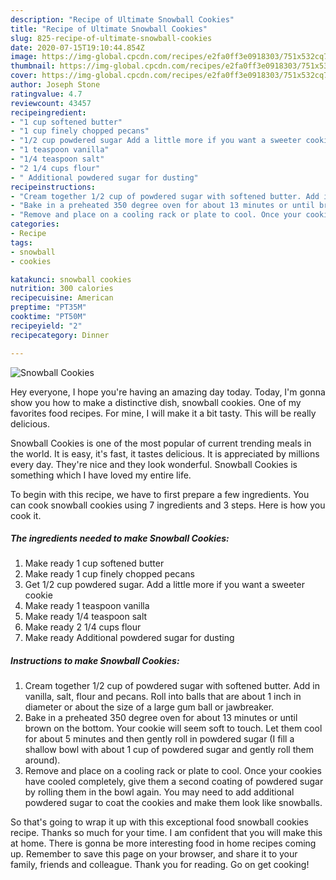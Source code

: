```yaml
---
description: "Recipe of Ultimate Snowball Cookies"
title: "Recipe of Ultimate Snowball Cookies"
slug: 825-recipe-of-ultimate-snowball-cookies
date: 2020-07-15T19:10:44.854Z
image: https://img-global.cpcdn.com/recipes/e2fa0ff3e0918303/751x532cq70/snowball-cookies-recipe-main-photo.jpg
thumbnail: https://img-global.cpcdn.com/recipes/e2fa0ff3e0918303/751x532cq70/snowball-cookies-recipe-main-photo.jpg
cover: https://img-global.cpcdn.com/recipes/e2fa0ff3e0918303/751x532cq70/snowball-cookies-recipe-main-photo.jpg
author: Joseph Stone
ratingvalue: 4.7
reviewcount: 43457
recipeingredient:
- "1 cup softened butter"
- "1 cup finely chopped pecans"
- "1/2 cup powdered sugar Add a little more if you want a sweeter cookie"
- "1 teaspoon vanilla"
- "1/4 teaspoon salt"
- "2 1/4 cups flour"
- " Additional powdered sugar for dusting"
recipeinstructions:
- "Cream together 1/2 cup of powdered sugar with softened butter. Add in vanilla, salt, flour and pecans. Roll into balls that are about 1 inch in diameter or about the size of a large gum ball or jawbreaker."
- "Bake in a preheated 350 degree oven for about 13 minutes or until brown on the bottom. Your cookie will seem soft to touch. Let them cool for about 5 minutes and then gently roll in powdered sugar (I fill a shallow bowl with about 1 cup of powdered sugar and gently roll them around)."
- "Remove and place on a cooling rack or plate to cool. Once your cookies have cooled completely, give them a second coating of powdered sugar by rolling them in the bowl again. You may need to add additional powdered sugar to coat the cookies and make them look like snowballs."
categories:
- Recipe
tags:
- snowball
- cookies

katakunci: snowball cookies 
nutrition: 300 calories
recipecuisine: American
preptime: "PT35M"
cooktime: "PT50M"
recipeyield: "2"
recipecategory: Dinner

---
```



![Snowball Cookies](https://img-global.cpcdn.com/recipes/e2fa0ff3e0918303/751x532cq70/snowball-cookies-recipe-main-photo.jpg)

Hey everyone, I hope you're having an amazing day today. Today, I'm gonna show you how to make a distinctive dish, snowball cookies. One of my favorites food recipes. For mine, I will make it a bit tasty. This will be really delicious.



Snowball Cookies is one of the most popular of current trending meals in the world. It is easy, it's fast, it tastes delicious. It is appreciated by millions every day. They're nice and they look wonderful. Snowball Cookies is something which I have loved my entire life.


To begin with this recipe, we have to first prepare a few ingredients. You can cook snowball cookies using 7 ingredients and 3 steps. Here is how you cook it.

<!--inarticleads1-->

##### The ingredients needed to make Snowball Cookies:

1. Make ready 1 cup softened butter
1. Make ready 1 cup finely chopped pecans
1. Get 1/2 cup powdered sugar. Add a little more if you want a sweeter cookie
1. Make ready 1 teaspoon vanilla
1. Make ready 1/4 teaspoon salt
1. Make ready 2 1/4 cups flour
1. Make ready  Additional powdered sugar for dusting




<!--inarticleads2-->

##### Instructions to make Snowball Cookies:

1. Cream together 1/2 cup of powdered sugar with softened butter. Add in vanilla, salt, flour and pecans. Roll into balls that are about 1 inch in diameter or about the size of a large gum ball or jawbreaker.
1. Bake in a preheated 350 degree oven for about 13 minutes or until brown on the bottom. Your cookie will seem soft to touch. Let them cool for about 5 minutes and then gently roll in powdered sugar (I fill a shallow bowl with about 1 cup of powdered sugar and gently roll them around).
1. Remove and place on a cooling rack or plate to cool. Once your cookies have cooled completely, give them a second coating of powdered sugar by rolling them in the bowl again. You may need to add additional powdered sugar to coat the cookies and make them look like snowballs.




So that's going to wrap it up with this exceptional food snowball cookies recipe. Thanks so much for your time. I am confident that you will make this at home. There is gonna be more interesting food in home recipes coming up. Remember to save this page on your browser, and share it to your family, friends and colleague. Thank you for reading. Go on get cooking!
